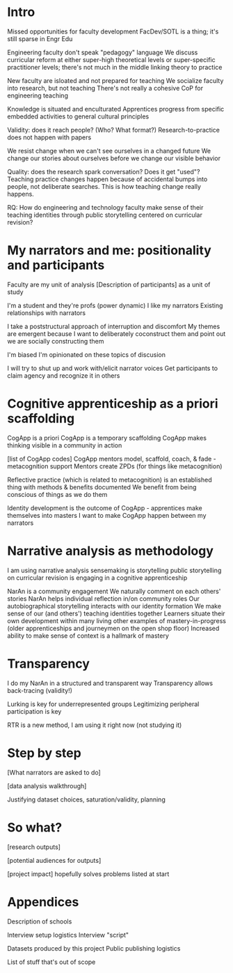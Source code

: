 Intro
======

Missed opportunities for faculty development
FacDev/SOTL is a thing; it's still sparse in Engr Edu

Engineering faculty don't speak "pedagogy" language
We discuss curricular reform at either super-high theoretical levels or super-specific practitioner levels; there's not much in the middle linking theory to practice

New faculty are isloated and not prepared for teaching
We socialize faculty into research, but not teaching
There's not really a cohesive CoP for engineering teaching

Knowledge is situated and enculturated
Apprentices progress from specific embedded activities to general cultural principles

Validity: does it reach people? (Who? What format?)
Research-to-practice does not happen with papers

We resist change when we can't see ourselves in a changed future
We change our stories about ourselves before we change our visible behavior

Quality: does the research spark conversation? Does it get "used"?
Teaching practice changes happen because of accidental bumps into people, not deliberate searches. This is how teaching change really happens.

RQ: How do engineering and technology faculty make sense of their teaching identities through public storytelling centered on curricular revision?

My narrators and me: positionality and participants
====================================================

Faculty are my unit of analysis
[Description of participants] as a unit of study

I'm a student and they're profs (power dynamic)
I like my narrators
Existing relationships with narrators

I take a poststructural approach of interruption and discomfort
My themes are emergent because I want to deliberately coconstruct them and point out we are socially constructing them

I'm biased
I'm opinionated on these topics of discusion

I will try to shut up and work with/elicit narrator voices
Get participants to claim agency and recognize it in others

Cognitive apprenticeship as a priori scaffolding
=================================================

CogApp is a priori
CogApp is a temporary scaffolding
CogApp makes thinking visible in a community in action

[list of CogApp codes]
CogApp mentors model, scaffold, coach, & fade - metacognition support
Mentors create ZPDs (for things like metacognition)

Reflective practice (which is related to metacognition) is an established thing with methods & benefits documented
We benefit from being conscious of things as we do them

Identity development is the outcome of CogApp - apprentices make themselves into masters
I want to make CogApp happen between my narrators

Narrative analysis as methodology
==================================

I am using narrative analysis
sensemaking is storytelling
public storytelling on curricular revision is engaging in a cognitive apprenticeship

NarAn is a community engagement
We naturally comment on each others' stories
NarAn helps individual reflection in/on community roles
Our autobiographical storytelling interacts with our identity formation
We make sense of our (and others') teaching identities together
Learners situate their own development within many living other examples of mastery-in-progress (older apprenticeships and journeymen on the open shop floor)
Increased ability to make sense of context is a hallmark of mastery

Transparency
=============

I do my NarAn in a structured and transparent way
Transparency allows back-tracing (validity!)

Lurking is key for underrepresented groups
Legitimizing peripheral participation is key

RTR is a new method, I am using it right now (not studying it)

Step by step
=============

[What narrators are asked to do]

[data analysis walkthrough]

Justifying dataset choices, saturation/validity, planning

So what?
=========

[research outputs]

[potential audiences for outputs]

[project impact] hopefully solves problems listed at start

Appendices
===========

Description of schools

Interview setup logistics
Interview "script"

Datasets produced by this project
Public publishing logistics

List of stuff that's out of scope
